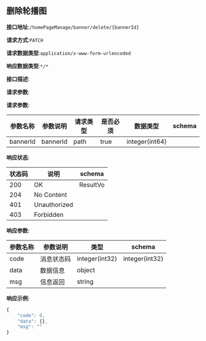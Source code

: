 

## 删除轮播图


**接口地址**:`/homePageManage/banner/delete/{bannerId}`


**请求方式**:`PATCH`


**请求数据类型**:`application/x-www-form-urlencoded`


**响应数据类型**:`*/*`


**接口描述**:


**请求参数**:


**请求参数**:


| 参数名称 | 参数说明 | 请求类型    | 是否必须 | 数据类型 | schema |
| -------- | -------- | ----- | -------- | -------- | ------ |
|bannerId|bannerId|path|true|integer(int64)||


**响应状态**:


| 状态码 | 说明 | schema |
| -------- | -------- | ----- | 
|200|OK|ResultVo|
|204|No Content||
|401|Unauthorized||
|403|Forbidden||


**响应参数**:


| 参数名称 | 参数说明 | 类型 | schema |
| -------- | -------- | ----- |----- | 
|code|消息状态码|integer(int32)|integer(int32)|
|data|数据信息|object||
|msg|信息返回|string||


**响应示例**:
```javascript
{
	"code": 0,
	"data": {},
	"msg": ""
}
```